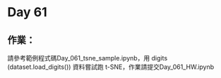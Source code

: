 # Day 61

## 作業：
請參考範例程式碼Day_061_tsne_sample.ipynb，用 digits (dataset.load_digits()) 資料嘗試跑 t-SNE，作業請提交Day_061_HW.ipynb
